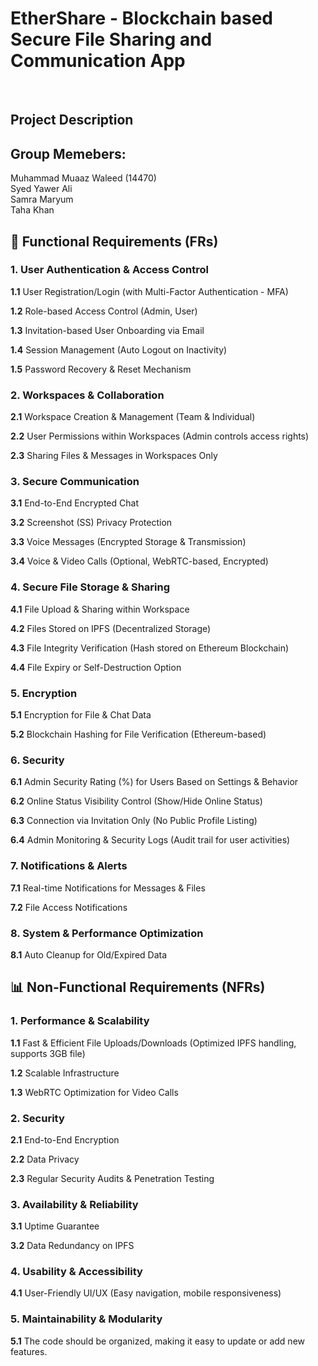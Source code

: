<h1>EtherShare - Blockchain based Secure File Sharing and Communication App</h1><br>

<h2>Project Description</h2>

<h2>Group Memebers:</h2>
Muhammad Muaaz Waleed (14470)<br>
Syed Yawer Ali <br>
Samra Maryum <br>
Taha Khan <br>


<h2>📜 Functional Requirements (FRs)</h2>

<h3>1. User Authentication & Access Control</h3>
<p><strong>1.1</strong> User Registration/Login (with Multi-Factor Authentication - MFA)</p>
<p><strong>1.2</strong> Role-based Access Control (Admin, User)</p>
<p><strong>1.3</strong> Invitation-based User Onboarding via Email</p>
<p><strong>1.4</strong> Session Management (Auto Logout on Inactivity)</p>
<p><strong>1.5</strong> Password Recovery & Reset Mechanism</p>

<h3>2. Workspaces & Collaboration</h3>
<p><strong>2.1</strong> Workspace Creation & Management (Team & Individual)</p>
<p><strong>2.2</strong> User Permissions within Workspaces (Admin controls access rights)</p>
<p><strong>2.3</strong> Sharing Files & Messages in Workspaces Only</p>

<h3>3. Secure Communication</h3>
<p><strong>3.1</strong> End-to-End Encrypted Chat</p>
<p><strong>3.2</strong> Screenshot (SS) Privacy Protection</p>
<p><strong>3.3</strong> Voice Messages (Encrypted Storage & Transmission)</p>
<p><strong>3.4</strong> Voice & Video Calls (Optional, WebRTC-based, Encrypted)</p>

<h3>4. Secure File Storage & Sharing</h3>
<p><strong>4.1</strong> File Upload & Sharing within Workspace</p>
<p><strong>4.2</strong> Files Stored on IPFS (Decentralized Storage)</p>
<p><strong>4.3</strong> File Integrity Verification (Hash stored on Ethereum Blockchain)</p>
<p><strong>4.4</strong> File Expiry or Self-Destruction Option</p>

<h3>5. Encryption</h3>
<p><strong>5.1</strong> Encryption for File & Chat Data</p>
<p><strong>5.2</strong> Blockchain Hashing for File Verification (Ethereum-based)</p>

<h3>6. Security</h3>
<p><strong>6.1</strong> Admin Security Rating (%) for Users Based on Settings & Behavior</p>
<p><strong>6.2</strong> Online Status Visibility Control (Show/Hide Online Status)</p>
<p><strong>6.3</strong> Connection via Invitation Only (No Public Profile Listing)</p>
<p><strong>6.4</strong> Admin Monitoring & Security Logs (Audit trail for user activities)</p>

<h3>7. Notifications & Alerts</h3>
<p><strong>7.1</strong> Real-time Notifications for Messages & Files</p>
<p><strong>7.2</strong> File Access Notifications</p>

<h3>8. System & Performance Optimization</h3>
<p><strong>8.1</strong> Auto Cleanup for Old/Expired Data</p>

<h2>📊 Non-Functional Requirements (NFRs)</h2>

<h3>1. Performance & Scalability</h3>
<p><strong>1.1</strong> Fast & Efficient File Uploads/Downloads (Optimized IPFS handling, supports 3GB file)</p>
<p><strong>1.2</strong> Scalable Infrastructure</p>
<p><strong>1.3</strong> WebRTC Optimization for Video Calls</p>

<h3>2. Security</h3>
<p><strong>2.1</strong> End-to-End Encryption</p>
<p><strong>2.2</strong> Data Privacy</p>
<p><strong>2.3</strong> Regular Security Audits & Penetration Testing</p>

<h3>3. Availability & Reliability</h3>
<p><strong>3.1</strong> Uptime Guarantee</p>
<p><strong>3.2</strong> Data Redundancy on IPFS</p>

<h3>4. Usability & Accessibility</h3>
<p><strong>4.1</strong> User-Friendly UI/UX (Easy navigation, mobile responsiveness)</p>

<h3>5. Maintainability & Modularity</h3>
<p><strong>5.1</strong> The code should be organized, making it easy to update or add new features.</p>



